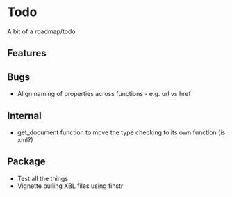 # Todo

A bit of a roadmap/todo

## Features

## Bugs
 * Align naming of properties across functions - e.g. url vs href

## Internal
 * get_document function to move the type checking to its own function (is
   xml?)

## Package
 * Test all the things
 * Vignette pulling XBL files using finstr
